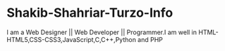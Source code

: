 # Shakib-Shahriar-Turzo-Info
I am a Web Designer || Web Developer || Programmer.I am well in HTML-HTML5,CSS-CSS3,JavaScript,C,C++,Python and PHP
